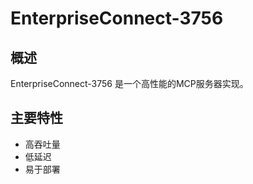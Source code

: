 # EnterpriseConnect-3756

## 概述

EnterpriseConnect-3756 是一个高性能的MCP服务器实现。

## 主要特性

- 高吞吐量
- 低延迟
- 易于部署
